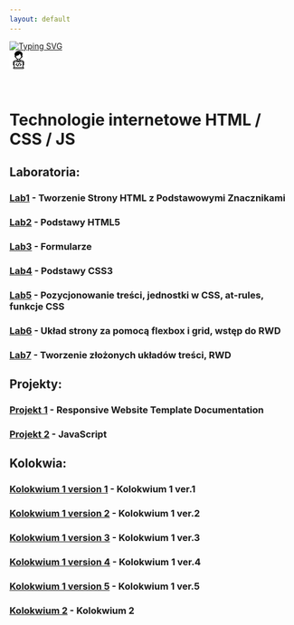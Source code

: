 ```yaml
---
layout: default
---
```


[![Typing SVG](https://readme-typing-svg.herokuapp.com?font=Fira+Code&size=30&pause=1000&color=000000&random=false&width=435&lines=Technologie+Internetowe)](https://github.com/dawidolko/Internet-Technologies)
<br>![Technologie](image/icon.png)

<br/>

# Technologie internetowe HTML / CSS / JS

## Laboratoria:

### [Lab1](LAB1/README.md) - Tworzenie Strony HTML z Podstawowymi Znacznikami
### [Lab2](LAB2/README.md) - Podstawy HTML5
### [Lab3](LAB3/README.md) - Formularze
### [Lab4](LAB4/README.md) - Podstawy CSS3
### [Lab5](LAB5/README.md) - Pozycjonowanie treści, jednostki w CSS, at-rules, funkcje CSS
### [Lab6](LAB6/README.md) - Układ strony za pomocą flexbox i grid, wstęp do RWD
### [Lab7](LAB7/README.md) - Tworzenie złożonych układów treści, RWD

## Projekty:

### [Projekt 1](https://github.com/dawidolko/Internet-Technologies/tree/main/projects/ResWebsiteTemplate/README.md) - Responsive Website Template Documentation
### [Projekt 2](https://github.com/dawidolko/Internet-Technologies/tree/main/projects/README.md) - JavaScript

## Kolokwia:

### [Kolokwium 1 version 1](Kolokwium1v1/README.md) - Kolokwium 1 ver.1
### [Kolokwium 1 version 2](Kolokwium1v2/README.md) - Kolokwium 1 ver.2
### [Kolokwium 1 version 3](Kolokwium1v3/README.md) - Kolokwium 1 ver.3
### [Kolokwium 1 version 4](Kolokwium1v4/README.md) - Kolokwium 1 ver.4
### [Kolokwium 1 version 5](Kolokwium1v5/README.md) - Kolokwium 1 ver.5

### [Kolokwium 2](Kolokwium2v1/README.md) - Kolokwium 2

